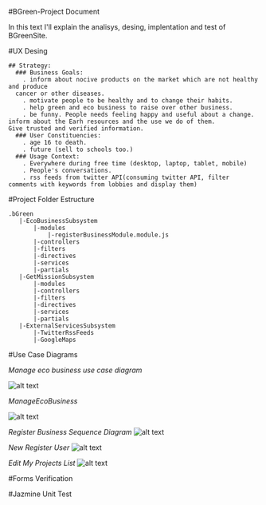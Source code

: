 #BGreen-Project Document

In this text I'll explain the analisys, desing, implentation and test of BGreenSite.


#UX Desing

```
## Strategy:
  ### Business Goals:
    . inform about nocive products on the market which are not healthy and produce
  cancer or other diseases.
    . motivate people to be healthy and to change their habits.
    . help green and eco business to raise over other business.
    . be funny. People needs feeling happy and useful about a change.
inform about the Earh resources and the use we do of them.
Give trusted and verified information.
  ### User Constituencies:
    . age 16 to death.
    . future (sell to schools too.)
  ### Usage Context:
    . Everywhere during free time (desktop, laptop, tablet, mobile)
    . People's conversations.
    . rss feeds from twitter API(consuming twitter API, filter comments with keywords from lobbies and display them)
```

#Project Folder Estructure
```
.bGreen
   |-EcoBusinessSubsystem
       |-modules
           |-registerBusinessModule.module.js
       |-controllers
       |-filters
       |-directives
       |-services
       |-partials
   |-GetMissionSubsystem
       |-modules
       |-controllers
       |-filters
       |-directives
       |-services
       |-partials
   |-ExternalServicesSubsystem
       |-TwitterRssFeeds
       |-GoogleMaps
```

#Use Case Diagrams

*Manage eco business use case diagram*

![alt text](img/BGreenPackagesDiagram.png "Logo Title Text 1")

*ManageEcoBusiness*

![alt text](img/ManageEcoBusiness.png "Logo Title Text 1")


*Register Business Sequence Diagram*
![alt text](img/registerBusinessSequenceDiagram.png "Logo Title Text 1")

*New Register User*
![alt text](img/registerUserSequenceDiagram.png "Logo Title Text 1")

*Edit My Projects List*
![alt text](img/editProjectsListSequenceDiagram.png "Logo Title Text 1")

#Forms Verification

#Jazmine Unit Test




